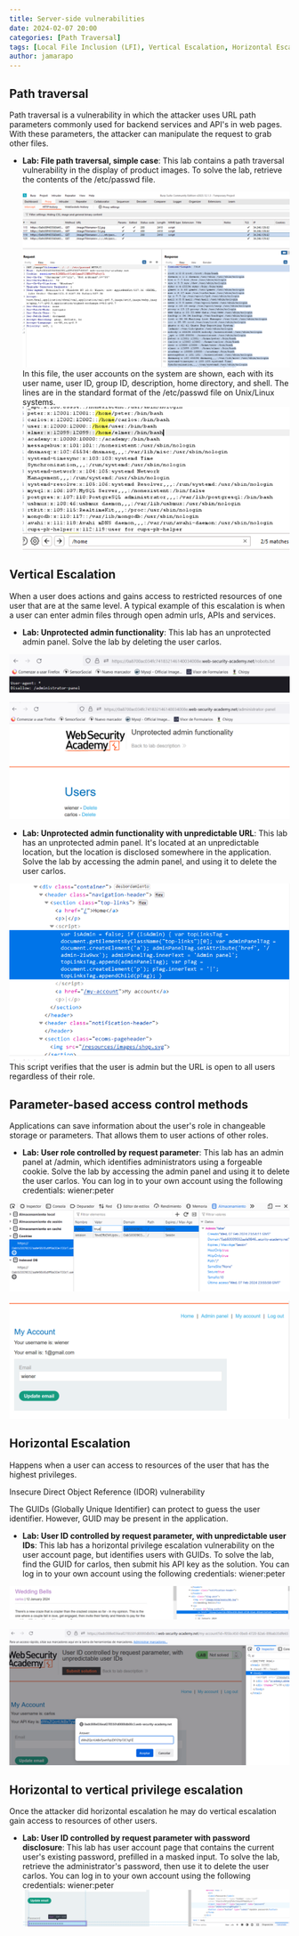 ```yaml
---
title: Server-side vulnerabilities
date: 2024-02-07 20:00 
categories: [Path Traversal]
tags: [Local File Inclusion (LFI), Vertical Escalation, Horizontal Escalation]
author: jamarapo
---
```



## Path traversal 
Path traversal is a vulnerability in which the attacker uses URL path parameters commonly used for backend services and API's in web pages. With these parameters, the attacker can manipulate the request to grab other files.

- **Lab: File path traversal, simple case**:  This lab contains a path traversal vulnerability in the display of product images. To solve the lab, retrieve the contents of the /etc/passwd file. 

  
  ![alt text](../assets/img/posts/image.png)
  In this file, the user accounts on the system are shown, each with its user name, user ID, group ID, description, home directory, and shell. The lines are in the standard format of the /etc/passwd file on Unix/Linux systems.
  ![alt text](../assets/img/posts/image-1.png)


## Vertical Escalation
When a user does actions and gains access to restricted resources of one user that are at the same level. 
A typical example of this escalation is when a user can enter admin files through open admin urls, APIs and services.

- **Lab: Unprotected admin functionality**: This lab has an unprotected admin panel.
Solve the lab by deleting the user carlos. 

![Desktop View](../assets/img/posts/image-4.png)

![alt text](../assets/img/posts/image-5.png)

- **Lab: Unprotected admin functionality with unpredictable URL**:  This lab has an unprotected admin panel. It's located at an unpredictable location, but the location is disclosed somewhere in the application.
Solve the lab by accessing the admin panel, and using it to delete the user carlos. 

![alt text](../assets/img/posts/image-6.png)
This script verifies that the user is admin but the URL is open to all users regardless of their role.

## Parameter-based access control methods
Applications can save information about the user's role in changeable storage or parameters. That allows them to user actions of other roles.

- **Lab: User role controlled by request parameter**: This lab has an admin panel at /admin, which identifies administrators using a forgeable cookie. Solve the lab by accessing the admin panel and using it to delete the user carlos. You can log in to your own account using the following credentials: wiener:peter 

![alt text](../assets/img/posts/image-7.png)

![alt text](../assets/img/posts/image-8.png)

## Horizontal Escalation
Happens when a user can access to resources of the user that has the highest privileges.

Insecure Direct Object Reference (IDOR) vulnerability

The GUIDs (Globally Unique Identifier) can protect to guess the user identifier. However, GUID may be present in the application.

- **Lab: User ID controlled by request parameter, with unpredictable user IDs**:  This lab has a horizontal privilege escalation vulnerability on the user account page, but identifies users with GUIDs. 
To solve the lab, find the GUID for carlos, then submit his API key as the solution.
You can log in to your own account using the following credentials: wiener:peter 

![alt text](../assets/img/posts/image-11.png)

![alt text](../assets/img/posts/image-12.png)


## Horizontal to vertical privilege escalation
Once the attacker did horizontal escalation he may do vertical escalation gain access to resources of other users.

- **Lab: User ID controlled by request parameter with password disclosure**:   This lab has user account page that contains the current user's existing password, prefilled in a masked input.
To solve the lab, retrieve the administrator's password, then use it to delete the user carlos.
You can log in to your own account using the following credentials: wiener:peter 
![alt text](../assets/img/posts/image_4.png)